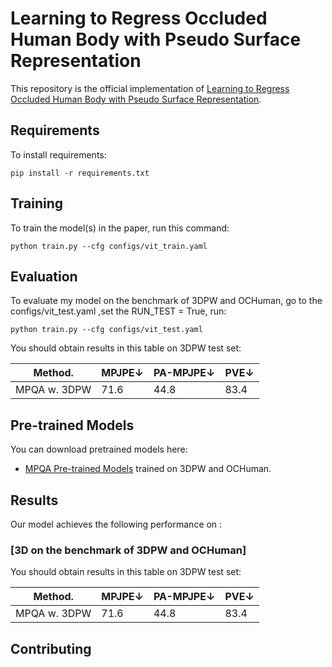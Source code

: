 

# Learning to Regress Occluded Human Body with Pseudo Surface Representation

This repository is the official implementation of [Learning to Regress Occluded Human Body with Pseudo Surface Representation](https://arxiv.org/abs/2030.12345). 



## Requirements

To install requirements:

```setup
pip install -r requirements.txt
```



## Training

To train the model(s) in the paper, run this command:

```train
python train.py --cfg configs/vit_train.yaml
```



## Evaluation

To evaluate my model on the benchmark of 3DPW and OCHuman, go to the configs/vit_test.yaml ,set the RUN_TEST = True, run:

```eval
python train.py --cfg configs/vit_test.yaml
```

You should obtain results in this table on 3DPW test set:

| Method.            |    MPJPE↓       |    PA-MPJPE↓   |      PVE↓     |
| ------------------ |---------------- | -------------- | ------------- |
| MPQA w. 3DPW       |     71.6        |      44.8      |      83.4     |




## Pre-trained Models

You can download pretrained models here:

- [MPQA Pre-trained Models](https://drive.google.com/file/d/1WojbZvLfGFS8OzcRplwPIw2EeRWiGNd_/view?usp=sharing) trained on 3DPW and OCHuman. 



## Results

Our model achieves the following performance on :

### [3D  on the benchmark of 3DPW and OCHuman]

You should obtain results in this table on 3DPW test set:

| Method.            |    MPJPE↓       |    PA-MPJPE↓   |      PVE↓     |
| ------------------ |---------------- | -------------- | ------------- |
| MPQA w. 3DPW       |     71.6        |      44.8      |      83.4     |



## Contributing

